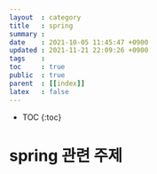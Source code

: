 ```yaml
---
layout  : category
title   : spring
summary : 
date    : 2021-10-05 11:45:47 +0900
updated : 2021-11-21 22:09:26 +0900
tags    : 
toc     : true
public  : true
parent  : [[index]]
latex   : false
---
```

* TOC
{:toc}

# spring 관련 주제

